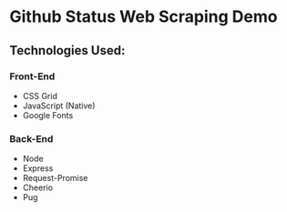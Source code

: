 # Github Status Web Scraping Demo

## Technologies Used:

### Front-End

* CSS Grid
* JavaScript (Native)
* Google Fonts

### Back-End

* Node
* Express
* Request-Promise
* Cheerio
* Pug